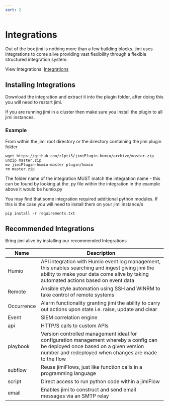 ```yaml
---
sort: 2
---
```


# Integrations

Out of the box jimi is nothing more than a few building blocks. jimi uses integrations to come alive providing vast flexibility through a flexible structured integration system.

View Integrations: [Integrations](https://github.com/topics/jimiplugin)

## Installing Integrations

Download the integration and extract it into the plugin folder, after doing this you will need to restart jimi.

If you are running jimi in a cluster then make sure you install the plugin to all jimi instances.

### Example

From within the jimi root directory or the directory containing the jimi plugin folder

```
wget https://github.com/z1pti3/jimiPlugin-humio/archive/master.zip
unzip master.zip
mv jimiPlugin-humio-master plugin/humio
rm master.zip
```

The folder name of the integration MUST match the integration name - this can be found by looking at the .py file within the integration in the example above it would be humio.py

You may find that some integration required additional python modules. If this is the case you will need to install them on your jimi instance/s

`pip install -r requirements.txt`


## Recommended Integrations

Bring jimi alive by installing our recommended Integrations

| Name | Description |
--- | ---
Humio | API integration with Humio event log management, this enables searching and ingest giving jimi the ability to make your data come alive by taking automated actions based on event data
Remote | Ansible style automation using SSH and WINRM to take control of remote systems
Occurrence | Alarm functionality granting jimi the ability to carry out actions upon state i.e. raise, update and clear
Event | SIEM correlation engine
api | HTTP/S calls to custom APIs
playbook | Version controlled management ideal for configuration management whereby a config can be deployed once based on a given version number and redeployed when changes are made to the flow
subflow | Reuse jimiFlows, just like function calls in a programming language 
script | Direct access to run python code within a jimiFlow
email | Enables jimi to construct and send email messages via an SMTP relay


